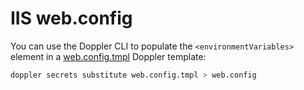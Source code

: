 # IIS web.config

You can use the Doppler CLI to populate the `<environmentVariables> ` element in a [web.config.tmpl](./web.config.tmpl) Doppler template:

```sh
doppler secrets substitute web.config.tmpl > web.config
```
